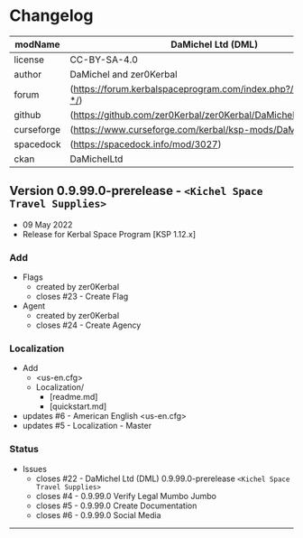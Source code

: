 # Changelog  
  
| modName    | DaMichel Ltd (DML)                                                |
| ---------- | ----------------------------------------------------------------- |
| license    | CC-BY-SA-4.0                                                      |
| author     | DaMichel and zer0Kerbal                                           |
| forum      | (https://forum.kerbalspaceprogram.com/index.php?/topic/208107-*/) |
| github     | (https://github.com/zer0Kerbal/zer0Kerbal/DaMichelLtd)            |
| curseforge | (https://www.curseforge.com/kerbal/ksp-mods/DaMichelLtd)          |
| spacedock  | (https://spacedock.info/mod/3027)                                 |
| ckan       | DaMichelLtd                                                       |

## Version 0.9.99.0-prerelease - `<Kichel Space Travel Supplies>`

* 09 May 2022  
* Release for Kerbal Space Program [KSP 1.12.x]

### Add

* Flags
  * created by zer0Kerbal
  * closes #23 - Create Flag
* Agent
  * created by zer0Kerbal
  * closes #24 - Create Agency

### Localization

* Add
  * <us-en.cfg>
  * Localization/
    * [readme.md]
    * [quickstart.md]
* updates #6 - American English <us-en.cfg>
* updates #5 - Localization - Master

### Status

* Issues
  * closes #22 - DaMichel Ltd (DML) 0.9.99.0-prerelease `<Kichel Space Travel Supplies>`
  * closes #4 - 0.9.99.0 Verify Legal Mumbo Jumbo
  * closes #5 - 0.9.99.0 Create Documentation
  * closes #6 - 0.9.99.0 Social Media

---
